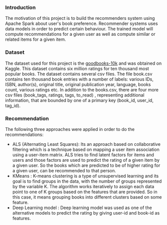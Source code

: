 ### Introduction
The motivation of this project is to build the recommenders system using Apache Spark about user's book preference. Recommender systems uses data models in order to predict certain behaviour. The trained model will compute recommendations for a given user as well as compute similar or related items for a given item.

### Dataset
The dataset used for this project is the [goodbooks-10k](https://www.kaggle.com/zygmunt/goodbooks-10k) and was obtained on Kaggle.
This dataset contains six million ratings for ten thousand most popular books. 
The dataset contains several csv files. The file book.csv contains ten thousand book entries with a number of labels: various IDs, ISBN, author(s), original title, original publication year, language, books count, various ratings etc. In addition to the books.csv, there are four more csv files (book_tags, ratings, tags, to_read) , representing additional information, that are bounded by one of a primary key (book_id, user_id, tag_id).

### Recommendation
The following three approaches were applied in order to do the recommendations:
* ALS (Alternating Least Squares): Its an approach based on collaborative filtering which is a technique based on mapping a user item association using a user-item matrix. ALS tries to find latent factors for items and users and those factors are used to predict the rating of a given item by a given user. So the books which are predicted to be of higher rating for a given user, can be recommended to that person.
* KMeans : K-means clustering is a type of unsupervised learning and its goal is to find groups in the data, with the number of groups represented by the variable K. The algorithm works iteratively to assign each data point to one of K groups based on the features that are provided. So in this case, it means grouping books into different clusters based on some feature.
* Deep Learning model : Deep learning model was used as one of the alternative models to predict the rating by giving user-id and book-id as features.


